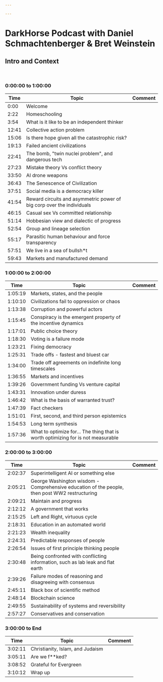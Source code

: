 ```yaml
---

---
```


# DarkHorse Podcast with Daniel Schmachtenberger & Bret Weinstein

<!-- <iframe src="https://www.youtube.com/embed/YPJug0s2u4w" style="position: absolute; width: 100%; height: 100%; top: 0; left: 0;" frameborder="0" allow="autoplay; encrypted-media" allowfullscreen>
</iframe> -->

## Intro and Context

 

### 0:00:00 to 1:00:00


|  Time | Topic                                                                 | Comment |
|-------|-----------------------------------------------------------------------|---------|
|  0:00 | Welcome                                                               |         |
|  2:22 | Homeschooling                                                         |         |
|  3:54 | What is it like to be an independent thinker                          |         |
| 12:41 | Collective action problem                                             |         |
| 15:06 | Is there hope given all the catastrophic risk?                        |         |
| 19:13 | Failed ancient civilizations                                          |         |
| 22:41 | The bomb, "twin nuclei problem", and dangerous tech                   |         |
| 27:23 | Mistake theory Vs conflict theory                                     |         |
| 33:50 | AI drone weapons                                                      |         |
| 36:43 | The Senescence of Civilization                                        |         |
| 37:51 | Social media is a democracy killer                                    |         |
| 41:54 | Reward circuits and asymmetric power of big corp over the individuals |         |
| 46:15 | Casual sex Vs committed relationship                                  |         |
| 51:14 | Hobbesian view and dialectic of progress                              |         |
| 52:54 | Group and lineage selection                                           |         |
| 55:17 | Parasitic human behaviour and force transparency                      |         |
| 57:51 | We live in a sea of bullsh\*t                                         |         |
| 59:43 | Markets and manufactured demand                                       |         |


### 1:00:00 to 2:00:00


|    Time | Topic                                                                            | Comment |
|---------|----------------------------------------------------------------------------------|---------|
| 1:05:19 | Markets, states, and the people                                                  |         |
| 1:10:10 | Civilizations fail to oppression or chaos                                        |         |
| 1:13:38 | Corruption and powerful actors                                                   |         |
| 1:15:45 | Conspiracy is the emergent property of the incentive dynamics                    |         |
| 1:17:01 | Public choice theory                                                             |         |
| 1:18:30 | Voting is a failure mode                                                         |         |
| 1:23:21 | Fixing democracy                                                                 |         |
| 1:25:31 | Trade offs - fastest and bluest car                                              |         |
| 1:34:00 | Trade off agreements on indefinite long timescales                               |         |
| 1:36:55 | Markets and incentives                                                           |         |
| 1:39:26 | Government funding Vs venture capital                                            |         |
| 1:43:31 | Innovation under duress                                                          |         |
| 1:46:42 | What is the basis of warranted trust?                                            |         |
| 1:47:39 | Fact checkers                                                                    |         |
| 1:51:01 | First, second, and third person epistemics                                       |         |
| 1:54:53 | Long term synthesis                                                              |         |
| 1:57:36 | What to optimize for... The thing that is worth optimizing for is not measurable |         |


### 2:00:00 to 3:00:00


|    Time | Topic                                                                                         | Comment |
|---------|-----------------------------------------------------------------------------------------------|---------|
| 2:02:37 | Superintelligent AI or something else                                                         |         |
| 2:05:21 | George Washington wisdom - Comprehensive education of the people, then post WW2 restructuring |         |
| 2:09:21 | Maintain and progress                                                                         |         |
| 2:12:12 | A government that works                                                                       |         |
| 2:15:25 | Left and Right, virtuous cycle                                                                |         |
| 2:18:31 | Education in an automated world                                                               |         |
| 2:21:23 | Wealth inequality                                                                             |         |
| 2:24:31 | Predictable responses of people                                                               |         |
| 2:26:54 | Issues of first principle thinking people                                                     |         |
| 2:30:48 | Being confronted with conflicting information, such as lab leak and flat earth                |         |
| 2:39:26 | Failure modes of reasoning and disagreeing with consensus                                     |         |
| 2:45:11 | Black box of scientific method                                                                |         |
| 2:48:14 | Blockchain science                                                                            |         |
| 2:49:55 | Sustainability of systems and reversibility                                                   |         |
| 2:57:27 | Conservatives and conservation                                                                |         |


### 3:00:00 to End


|    Time | Topic                            | Comment |
|---------|----------------------------------|---------|
| 3:02:11 | Christianity, Islam, and Judaism |         |
| 3:05:11 | Are we f\*\*ked?                 |         |
| 3:08:52 | Grateful for Evergreen           |         |
| 3:10:12 | Wrap up                          |         |

